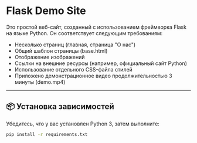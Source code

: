 # Flask Demo Site

Это простой веб-сайт, созданный с использованием фреймворка Flask на языке Python. Он соответствует следующим требованиям:

- Несколько страниц (главная, страница "О нас")
- Общий шаблон страницы (base.html)
- Отображение изображений
- Ссылки на внешние ресурсы (например, официальный сайт Python)
- Использование отдельного CSS-файла стилей
- Приложено демонстрационное видео продолжительностью 3 минуты (demo.mp4)

---

## 📦 Установка зависимостей

Убедитесь, что у вас установлен Python 3, затем выполните:

```bash
pip install -r requirements.txt
